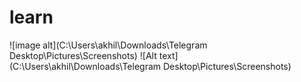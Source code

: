 # learn
![image alt](C:\Users\akhil\Downloads\Telegram Desktop\Pictures\Screenshots)
![Alt text](C:\Users\akhil\Downloads\Telegram Desktop\Pictures\Screenshots)

